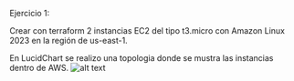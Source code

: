 Ejercicio 1:

Crear con terraform 2 instancias EC2 del tipo t3.micro con Amazon Linux 2023 en la región de us-east-1.

En LucidChart se realizo una topologia donde se mustra las instancias dentro de AWS.
  ![alt text](<Exercici 1.png>)